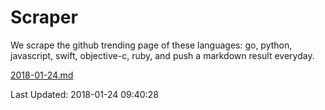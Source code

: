 # Scraper

We scrape the github trending page of these languages: go, python, javascript, swift, objective-c, ruby, and push a markdown result everyday.

[2018-01-24.md](https://github.com/henson/Scraper/blob/master/2018-01-24.md)

Last Updated: 2018-01-24 09:40:28